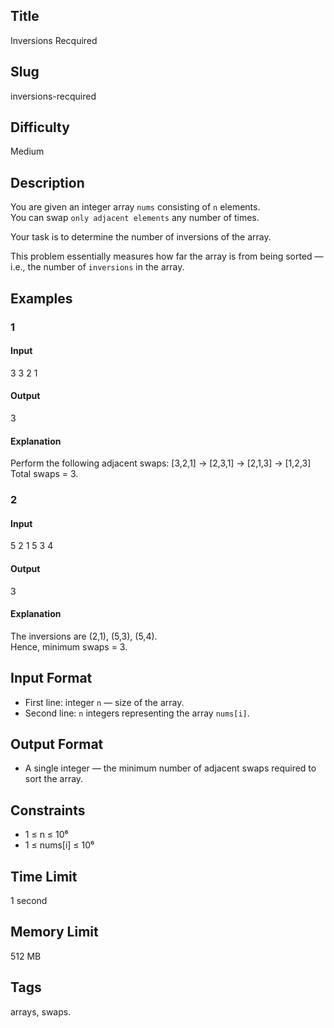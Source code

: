 ## Title

Inversions Recquired

## Slug

inversions-recquired

## Difficulty

Medium

## Description

You are given an integer array `nums` consisting of `n` elements.  
You can swap `only adjacent elements` any number of times.  

Your task is to determine the number of inversions of the array.

This problem essentially measures how far the array is from being sorted — i.e., the number of `inversions` in the array.


## Examples

### 1

#### Input

3
3 2 1

#### Output
3

#### Explanation
Perform the following adjacent swaps:
[3,2,1] → [2,3,1] → [2,1,3] → [1,2,3]
Total swaps = 3.

### 2

#### Input
5
2 1 5 3 4

#### Output
3

#### Explanation
The inversions are (2,1), (5,3), (5,4).  
Hence, minimum swaps = 3.

## Input Format
 
- First line: integer `n` — size of the array.  
- Second line: `n` integers representing the array `nums[i]`.

## Output Format

- A single integer — the minimum number of adjacent swaps required to sort the array.



## Constraints

- 1 ≤ n ≤ 10⁶  
- 1 ≤ nums[i] ≤ 10⁶   


## Time Limit

1 second

## Memory Limit

512 MB



## Tags

arrays, swaps.